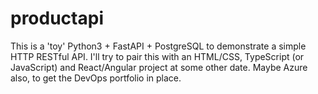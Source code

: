 # productapi
This is a 'toy' Python3 + FastAPI + PostgreSQL to demonstrate a simple HTTP RESTful API.
I'll try to pair this with an HTML/CSS, TypeScript (or JavaScript) and React/Angular project at some other date.
Maybe Azure also, to get the DevOps portfolio in place.
